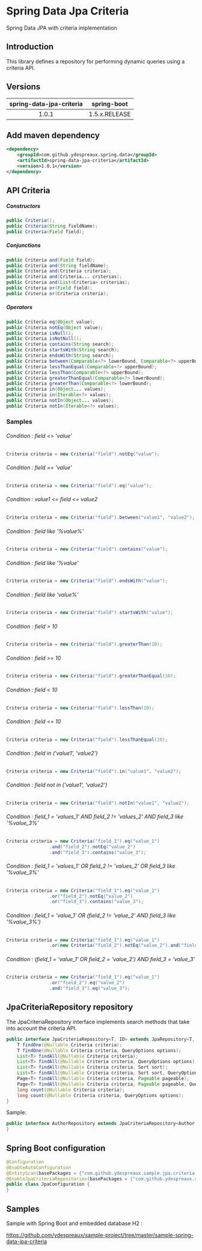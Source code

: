 # Spring Data Jpa Criteria

Spring Data JPA with criteria implementation

## Introduction

This library defines a repository for performing dynamic queries using a criteria API.

## Versions

|   spring-data-jpa-criteria   |    spring-boot   |
|:----------------------------:|:----------------:|
|           1.0.1              |   1.5.x.RELEASE  |

## Add maven dependency

```xml
<dependency>
    <groupId>com.github.ydespreaux.spring.data</groupId>
    <artifactId>spring-data-jpa-criteria</artifactId>
    <version>1.0.1</version>
</dependency>
```

## API Criteria

##### Constructors

```java
public Criteria();
public Criteria(String fieldName);
public Criteria(Field field);
```

##### Conjunctions

```java
public Criteria and(Field field);
public Criteria and(String fieldName);
public Criteria and(Criteria criteria);
public Criteria and(Criteria... criterias);
public Criteria and(List<Criteria> criterias);
public Criteria or(Field field);
public Criteria or(Criteria criteria);
```

##### Operators

```java
public Criteria eq(Object value);
public Criteria notEq(Object value);
public Criteria isNull();
public Criteria isNotNull();
public Criteria contains(String search);
public Criteria startsWith(String search);
public Criteria endsWith(String search);
public Criteria between(Comparable<?> lowerBound, Comparable<?> upperBound);
public Criteria lessThanEqual(Comparable<?> upperBound);
public Criteria lessThan(Comparable<?> upperBound);
public Criteria greaterThanEqual(Comparable<?> lowerBound);
public Criteria greaterThan(Comparable<?> lowerBound);
public Criteria in(Object... values);
public Criteria in(Iterable<?> values);
public Criteria notIn(Object... values);
public Criteria notIn(Iterable<?> values);
```

### Samples

###### Condition : field <> 'value'
```java
Criteria criteria = new Criteria("field").notEq("value");
```
###### Condition : field == 'value'
```java
Criteria criteria = new Criteria("field").eq("value");
```
###### Condition : value1 <= field <= value2
```java
Criteria criteria = new Criteria("field").between("value1", "value2");
```
###### Condition : field like '%value%'
```java
Criteria criteria = new Criteria("field").contains("value");
```
###### Condition : field like '%value'
```java
Criteria criteria = new Criteria("field").endsWith("value");
```
###### Condition : field like 'value%'
```java
Criteria criteria = new Criteria("field").startsWith("value");
```
###### Condition : field > 10
```java
Criteria criteria = new Criteria("field").greaterThan(10);
```
###### Condition : field >= 10
```java
Criteria criteria = new Criteria("field").greaterThanEqual(10);
```
###### Condition : field < 10
```java
Criteria criteria = new Criteria("field").lessThan(10);
```
###### Condition : field <= 10
```java
Criteria criteria = new Criteria("field").lessThanEqual(10);
```
###### Condition : field in ('value1', 'value2')
```java
Criteria criteria = new Criteria("field").in("value1", "value2");
```
###### Condition : field not in ('value1', 'value2')
```java
Criteria criteria = new Criteria("field").notIn("value1", "value2");
```
###### Condition : field_1 = 'values_1' AND field_2 != 'values_2' AND field_3 like '%value_3%'
```java
Criteria criteria = new Criteria("field_1").eq("value_1")
                .and("field_2").notEq("value_2")
                .and("field_3").contains("value_3");
```
###### Condition : field_1 = 'values_1' OR field_2 != 'values_2' OR field_3 like '%value_3%'
```java
Criteria criteria = new Criteria("field_1").eq("value_1")
                .or("field_2").notEq("value_2")
                .or("field_3").contains("value_3");
```
###### Condition : field_1 = 'value_1' OR (field_2 != 'value_2' AND field_3 like '%value_3%')
```java
Criteria criteria = new Criteria("field_1").eq("value_1")
                .or(new Criteria("field_2").notEq("value_2").and("field_3").contains("value_3"));
```
###### Condition : (field_1 = 'value_1' OR field_2 = 'value_2') AND field_3 = 'value_3'
```java
Criteria criteria = new Criteria("field_1").eq("value_1")
                .or("field_2").eq("value_2")
                .and("field_3").eq("value_3");
```

## JpaCriteriaRepository repository

The JpaCriteriaRepository interface implements search methods that take into account the criteria API.

```java
public interface JpaCriteriaRepository<T, ID> extends JpaRepository<T, ID> {
    T findOne(@Nullable Criteria criteria);
    T findOne(@Nullable Criteria criteria, QueryOptions options);
    List<T> findAll(@Nullable Criteria criteria);
    List<T> findAll(@Nullable Criteria criteria, QueryOptions options);
    List<T> findAll(@Nullable Criteria criteria, Sort sort);
    List<T> findAll(@Nullable Criteria criteria, Sort sort, QueryOptions options);
    Page<T> findAll(@Nullable Criteria criteria, Pageable pageable);
    Page<T> findAll(@Nullable Criteria criteria, Pageable pageable, QueryOptions options);
    long count(@Nullable Criteria criteria);
    long count(@Nullable Criteria criteria, QueryOptions options);
}
```

Sample:

```java
public interface AuthorRepository extends JpaCriteriaRepository<Author, Long> {
}
```

## Spring Boot configuration

```java
@Configuration
@EnableAutoConfiguration
@EntityScan(basePackages = {"com.github.ydespreaux.sample.jpa.criteria.domain"})
@EnableJpaCriteriaRepositories(basePackages = {"com.github.ydespreaux.sample.jpa.criteria.repository"})
public class JpaConfiguration {
}
```

## Samples

Sample with Spring Boot and embedded database H2 :

https://github.com/ydespreaux/sample-project/tree/master/sample-spring-data-jpa-criteria
